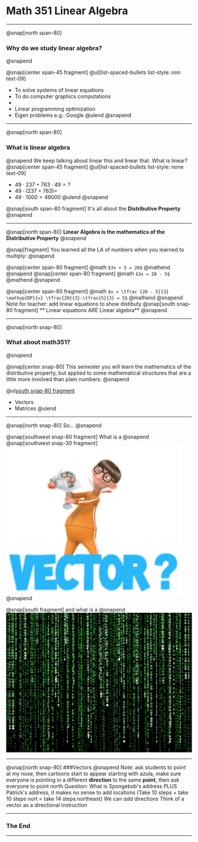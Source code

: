 # **Math 351 Linear Algebra**
---
@snap[north span-80]
### Why do we study linear algebra?
@snapend

@snap[center span-45 fragment]
@ul[list-spaced-bullets list-style: non text-09]
- To solve systems of linear equations
- To do computer graphics computations
- 
- Linear programming optimization
- Eigen problems e.g.: Google
@ulend @snapend

---

@snap[north span-80]
### What is linear algebra
@snapend
We keep talking about linear this and linear that. What is linear?
@snap[center span-45 fragment]
@ul[list-spaced-bullets list-style: none text-09]
- $49 \cdot 237 + 763 \cdot 49 = ?$
- $49 \cdot \big( 237+763 \big) =$
- $49 \cdot 1000 = 49000$
@ulend @snapend

@snap[south span-80 fragment]
It's all about the **Distributive Property**
@snapend

---

@snap[north span-80]
**Linear Algebra is the mathematics of the Distributive Property**
@snapend

@snap[fragment]
You learned all the LA of numbers when you learned to multiply:
@snapend

@snap[center span-80 fragment]
@math
`$3x + 5 = 20$`
@mathend
@snapend
@snap[center span-80 fragment]
@math
`$3x = 20 - 5$`
@mathend
@snapend

@snap[center span-80 fragment]
@math
`$x = \tfrac {20 - 5}{3} \mathop{DP}{=} \tfrac{20}{3}-\tfrac{5}{3} = 5$`
@mathend
@snapend
Note for teacher: add linear equations to show distibuty
@snap[south snap-80 fragment]
** Linear equations ARE Linear algebra**
@snapend

---

@snap[north snap-80]
### What about math351?
@snapend

@snap[center snap-80]
This semester you will learn the mathematics of the distributive property, but applied to some mathematical structures that are a little more involved than plain numbers:
@snapend

@ul[south snap-80 fragment](false)
- Vectors
- Matrices
@ulend

---

@snap[north snap-80]
So...
@snapend

@snap[southwest snap-80 fragment]
What is a
@snapend
@snap[southwest snap-30 fragment]
![](assets/img/vector.png)
@snapend

@snap[south fragment]
and what is a
@snapend
![](assets/img/matrix.jpg)

---
@snap[north snap-80]
###Vectors
@snapend
Note: ask students to point at my nose, then cartoons start to appear starting with azula, make sure everyone is pointing in a different __direction__ to the same __point__, then ask everyone to point north
Question: What is Spongebob's address PLUS Patrick's address, it makes no sense to add locations (Take 10 steps + take 10 steps nort = take 14 steps northeast)
We can *add* directions
Think of a vector as a directional instruction

---
### The End
---

